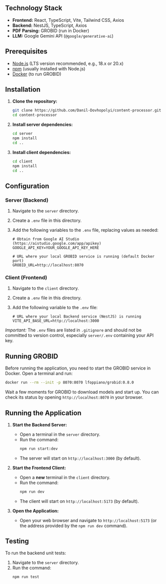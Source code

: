 ## Technology Stack

*   **Frontend:** React, TypeScript, Vite, Tailwind CSS, Axios
*   **Backend:** NestJS, TypeScript, Axios
*   **PDF Parsing:** GROBID (run in Docker)
*   **LLM:** Google Gemini API (`@google/generative-ai`)

## Prerequisites

*   [Node.js](https://nodejs.org/) (LTS version recommended, e.g., 18.x or 20.x)
*   [npm](https://www.npmjs.com/) (usually installed with Node.js)
*   [Docker](https://www.docker.com/products/docker-desktop/) (to run GROBID)

## Installation

1.  **Clone the repository:**
    ```bash
    git clone https://github.com/Danil-Dovhopolyi/content-processor.git
    cd content-processor
    ```

2.  **Install server dependencies:**
    ```bash
    cd server
    npm install
    cd ..
    ```

3.  **Install client dependencies:**
    ```bash
    cd client
    npm install
    cd ..
    ```

## Configuration

### Server (Backend)

1.  Navigate to the `server` directory.
2.  Create a `.env` file in this directory.
3.  Add the following variables to the `.env` file, replacing values as needed:

    ```dotenv
    # Obtain from Google AI Studio (https://aistudio.google.com/app/apikey)
    GOOGLE_API_KEY=YOUR_GOOGLE_API_KEY_HERE

    # URL where your local GROBID service is running (default Docker port)
    GROBID_URL=http://localhost:8070
    ```

### Client (Frontend)

1.  Navigate to the `client` directory.
2.  Create a `.env` file in this directory.
3.  Add the following variable to the `.env` file:

    ```dotenv
    # URL where your local Backend service (NestJS) is running
    VITE_API_BASE_URL=http://localhost:3000
    ```

*Important:* The `.env` files are listed in `.gitignore` and should not be committed to version control, especially `server/.env` containing your API key.

## Running GROBID

Before running the application, you need to start the GROBID service in Docker. Open a terminal and run:

```bash
docker run --rm --init -p 8070:8070 lfoppiano/grobid:0.8.0
```

Wait a few moments for GROBID to download models and start up. You can check its status by opening `http://localhost:8070` in your browser.

## Running the Application

1.  **Start the Backend Server:**
    *   Open a terminal in the `server` directory.
    *   Run the command:
        ```bash
        npm run start:dev
        ```
    *   The server will start on `http://localhost:3000` (by default).

2.  **Start the Frontend Client:**
    *   Open a **new** terminal in the `client` directory.
    *   Run the command:
        ```bash
        npm run dev
        ```
    *   The client will start on `http://localhost:5173` (by default).

3.  **Open the Application:**
    *   Open your web browser and navigate to `http://localhost:5173` (or the address provided by the `npm run dev` command).

## Testing

To run the backend unit tests:

1.  Navigate to the `server` directory.
2.  Run the command:
    ```bash
    npm run test
    ```

